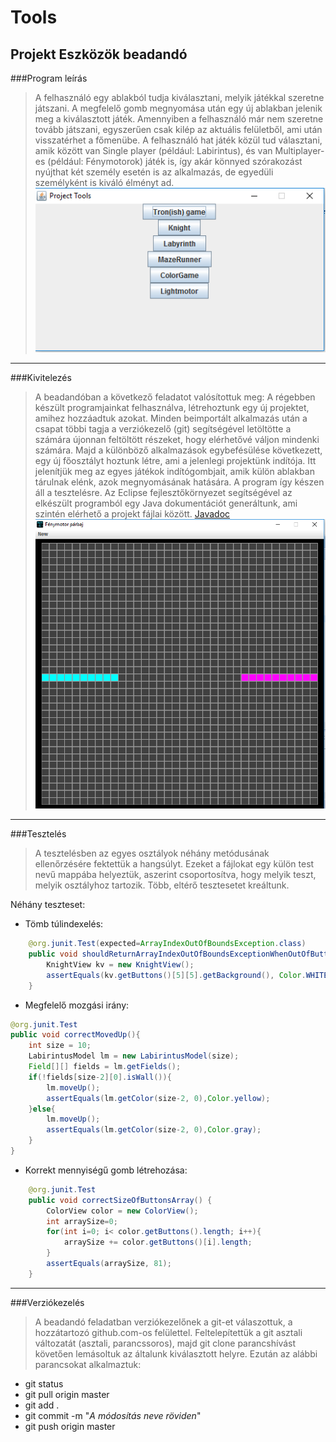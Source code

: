 # Tools
## Projekt Eszközök beadandó

###Program leírás
> A felhasználó egy ablakból tudja kiválasztani, melyik játékkal szeretne játszani. A megfelelő gomb megnyomása után egy új ablakban jelenik meg a kiválasztott játék. Amennyiben a felhasználó már nem szeretne tovább játszani, egyszerűen csak kilép az aktuális felületből, ami után visszatérhet a főmenübe. A felhasználó hat játék közül tud választani, amik között van Single player (például: Labirintus), és van Multiplayer-es (például: Fénymotorok) játék is, így akár könnyed szórakozást nyújthat két személy esetén is az alkalmazás, de egyedüli személyként is kiváló élményt ad.
![Főmenü](img/mainMenu.png?raw=true "Főmenü")

---

###Kivitelezés
> A beadandóban a következő feladatot valósítottuk meg: A régebben készült programjainkat felhasználva, létrehoztunk egy új projektet, amihez hozzáadtuk azokat. Minden beimportált alkalmazás után a csapat többi tagja a verziókezelő (git) segítségével letöltötte a számára újonnan feltöltött részeket, hogy elérhetővé váljon mindenki számára. Majd a különböző alkalmazások egybefésülése következett, egy új főosztályt hoztunk létre, ami a jelenlegi projektünk indítója. Itt jelenítjük meg az egyes játékok indítógombjait, amik külön ablakban tárulnak elénk, azok megnyomásának hatására. A program így készen áll a tesztelésre. 
Az Eclipse fejlesztőkörnyezet segítségével az elkészült programból egy Java dokumentációt generáltunk, ami szintén elérhető a projekt fájlai között.
[Javadoc](doc/index.html)
![Fénymotor játék](img/gameMotors.png?raw=true "Fénymotorok")

---

###Tesztelés
> A tesztelésben az egyes osztályok néhány metódusának ellenőrzésére fektettük a hangsúlyt. Ezeket a fájlokat egy külön test nevű mappába helyeztük, aszerint csoportosítva, hogy melyik teszt, melyik osztályhoz tartozik. Több, eltérő tesztesetet kreáltunk. 

Néhány teszteset:

* Tömb túlindexelés:
```java
	@org.junit.Test(expected=ArrayIndexOutOfBoundsException.class)   
	public void shouldReturnArrayIndexOutOfBoundsExceptionWhenOutOfButtonArray() {    
		KnightView kv = new KnightView();     
		assertEquals(kv.getButtons()[5][5].getBackground(), Color.WHITE);     
	}   
```
   
* Megfelelő mozgási irány:
```java
@org.junit.Test   
public void correctMovedUp(){   
	int size = 10;    
	LabirintusModel lm = new LabirintusModel(size);    
	Field[][] fields = lm.getFields();    
	if(!fields[size-2][0].isWall()){    
		lm.moveUp();       
		assertEquals(lm.getColor(size-2, 0),Color.yellow);      
	}else{    
		lm.moveUp();       
		assertEquals(lm.getColor(size-2, 0),Color.gray);       
	}    
} 
```
   
* Korrekt mennyiségű gomb létrehozása:
```java
	@org.junit.Test   
	public void correctSizeOfButtonsArray() {   
		ColorView color = new ColorView();    
		int arraySize=0;    
		for(int i=0; i< color.getButtons().length; i++){    
			arraySize += color.getButtons()[i].length;     
		}    
		assertEquals(arraySize, 81);    
	}   
```

---
  
###Verziókezelés
> A beadandó feladatban verziókezelőnek a git-et válaszottuk, a hozzátartozó github.com-os felülettel. Feltelepítettük a git asztali változatát (asztali, parancssoros), majd git clone parancshívást követően lemásoltuk az általunk kiválasztott helyre. Ezután az alábbi parancsokat alkalmaztuk:
* git status
* git pull origin master
* git add .
* git commit -m "*A módosítás neve röviden*"
* git push origin master

